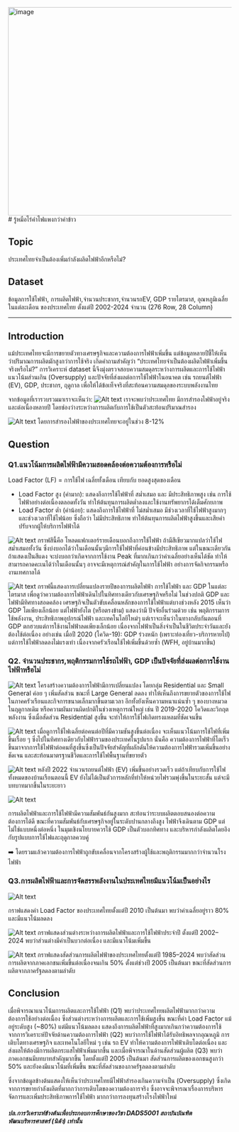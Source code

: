 <img width="841" height="470" alt="image" src="https://github.com/user-attachments/assets/b54459f0-08d1-48ba-a72f-d195cf73e575" /># รู้หมือไร่ค่าไฟแพงกว่าค่าข้าว
## Topic
ประเทศไทยจำเป็นต้องเพิ่มกำลังผลิตไฟฟ้าอีกหรือไม่?  

## Dataset
ข้อมูลการใช้ไฟฟ้า, การผลิตไฟฟ้า,จำนวนประชากร,จำนวนรถEV, GDP รายไตรมาส, อุณหภูมิเฉลี่ยในแต่ละเดือน ของประเทศไทย ตั้งแต่ปี 2002-2024 จำนวน (276 Row, 28 Column)

---

## Introduction
แม้ประเทศไทยจะมีการขยายตัวทางเศรษฐกิจและความต้องการไฟฟ้าเพิ่มขึ้น 
แต่ข้อมูลหลายปีชี้ให้เห็นว่าปริมาณการผลิตมักสูงกว่าการใช้จริง 
เกิดคำถามสำคัญว่า
“ประเทศไทยจำเป็นต้องผลิตไฟฟ้าเพิ่มขึ้นจริงหรือไม่?”
การวิเคราะห์ dataset นี้จึงมุ่งตรวจสอบความสมดุลระหว่างการผลิตและการใช้ไฟฟ้า แนวโน้มส่วนเกิน (Oversupply)
และปัจจัยที่ส่งผลต่อการใช้ไฟฟ้าในอนาคต เช่น รถยนต์ไฟฟ้า (EV), GDP, ประชากร, ฤดูกาล เพื่อให้ได้ข้อเท็จจริงที่สะท้อนความสมดุลของระบบพลังงานไทย

จากข้อมูลที่เรารวบรวมมาเราจะเห็นว่า:
![Alt text](images/1.png)
เราจะพบว่าประเทศไทย มีการสำรองไฟฟ้าอยู่จริงและต่อเนื่องหลายปี โดยช่องว่างระหว่างการผลิตกับการใช้เป็นตัวสะท้อนปริมาณสำรอง

![Alt text](images/11.png)
โดยการสำรองไฟฟ้าของประเทศไทยจะอยู่ในช่วง 8-12%


## Question 
### Q1.แนวโน้มการผลิตไฟฟ้ามีความสอดคล้องต่อความต้องการหรือไม่
Load Factor (LF) = การใช้ไฟ เฉลี่ยทั้งเดือน เทียบกับ ยอดสูงสุดของเดือน
  - Load Factor สูง (ค่ามาก): แสดงถึงการใช้ไฟฟ้าที่ สม่ำเสมอ และ มีประสิทธิภาพสูง เช่น การใช้ไฟฟ้าอย่างต่อเนื่องตลอดทั้งวัน ทำให้ต้นทุนการผลิตต่ำลงและใช้งานทรัพยากรได้เต็มศักยภาพ
  - Load Factor ต่ำ (ค่าน้อย): แสดงถึงการใช้ไฟฟ้าที่ ไม่สม่ำเสมอ มีช่วงเวลาที่ใช้ไฟฟ้าสูงมากๆ และช่วงเวลาที่ใช้ไฟน้อย ซึ่งถือว่า ไม่มีประสิทธิภาพ ทำให้ต้นทุนการผลิตไฟฟ้าสูงขึ้นและเสียค่าปรับจากผู้ให้บริการไฟฟ้าได้

![Alt text](images/3.png)
กราฟสีนี้คือ โหลดแฟกเตอร์รายเดือนบอกถึงการใช้ไฟฟ้า ถ้ามีสีเขียวมากแปลว่าใช้ไฟสม่ำเสมอทั้งวัน ซึ่งบ่งบอกได้ว่าในเดือนนั้นๆมีการใช้ไฟฟ้าที่ค่อนข้างมีประสิทธิภาพ แต่ในขณะเดียวกัน ถ้าแสดงเป็นสีแดง จะบ่งบอกว่าเกิดจากการใช้งาน Peak ที่มากเกินกว่าค่าเฉลี่ยอย่างเห็นได้ชัด ทำให้สามารถคาดคะเนได้ว่าในเดือนนั้นๆ อาจจะมีเหตุการณ์สำคัญในการใช้ไฟฟ้า อย่างการจัดกิจกรรมหรืองานเทศกาลได้


![Alt text](images/4.png)
กราฟนี้แสดงการเปลี่ยนแปลงรายปีของการผลิตไฟฟ้า การใช้ไฟฟ้า และ GDP ในแต่ละไตรมาส เพื่อดูว่าความต้องการไฟฟ้าเดินไปในทิศทางเดียวกับเศรษฐกิจหรือไม่
ในช่วงปกติ GDP และไฟฟ้ามีทิศทางสอดคล้อง เศรษฐกิจเป็นตัวขับเคลื่อนหลักของการใช้ไฟฟ้าแต่บางช่วงหลัง 2015 เห็นว่า GDP โตเพียงเล็กน้อย แต่ไฟฟ้ายังโต (หรือตรงข้าม) แสดงว่ามี ปัจจัยอื่นร่วมด้วย เช่น พฤติกรรมการใช้พลังงาน, ประสิทธิภาพอุปกรณ์ไฟฟ้า และเทคโนโลยีใหม่ๆ แต่เราจะเห็นว่าในทางกลับกันตอนที่ GDP ตกฮวบแต่การใช้งานไฟฟ้าลดเพียงเล็กน้อย เนื่องจากไฟฟ้าเป็นสิ่งจำเป็นในชีวิตประจำวันและยังต้องใช้ต่อเนื่อง
อย่างเช่น เมื่อปี 2020 (โควิด-19): GDP ร่วงหนัก (เพราะท่องเที่ยว-บริการหายไป) แต่การใช้ไฟฟ้าลดลงไม่แรงเท่า เนื่องจากครัวเรือนใช้ไฟเพิ่มขึ้นด้วยซ้ำ (WFH, อยู่บ้านมากขึ้น)


### Q2. จำนวนประชากร,พฤติกรรมการใช้รถไฟฟ้า, GDP เป็นปัจจัยที่ส่งผลต่อการใช้งานไฟฟ้าหรือไม่ 


![Alt text](images/2.png)
โครงสร้างความต้องการไฟฟ้ามีการเปลี่ยนแปลง โดยกลุ่ม Residential และ Small General ค่อย ๆ เพิ่มสัดส่วน ขณะที่ Large General ลดลง 
ทำให้เห็นถึงการขยายตัวของการใช้ไฟในภาคครัวเรือนและกิจการขนาดเล็กมากขึ้นตามเวลา 
อีกทั้งยังเห็นความหนาแน่นซ้ำ ๆ ของบางหมวดในฤดูกาลเดิม หรือความผันผวนผิดปกติในช่วงเหตุการณ์ใหญ่ 
เช่น ปี 2019-2020 โควิดและวิกฤตพลังงาน ซึ่งเมื่อสัดส่วน Residential สูงขึ้น จะทำให้การใช้ไฟเกิดทรงแหลมที่ชัดเจนขึ้น

![Alt text](images/6.png)
เมื่อดูการใช้ไฟเฉลี่ยต่อคนต่อปีที่มีความชันสูงขึ้นต่อเนื่อง จะเห็นแนวโน้มการใช้ไฟที่เพิ่มขึ้นเรื่อย ๆ ซึ่งไปในทิศทางเดียวกับไฟฟ้ารวมของประเทศในรูปแรก 
นั่นคือ ความต้องการไฟฟ้าที่โตเร็วขึ้นมาจากการใช้ไฟฟ้าต่อคนที่สูงขึ้นซึ่งเป็นปัจจัยสำคัญที่ผลักดันให้ความต้องการไฟฟ้ารวมเพิ่มขึ้นอย่างชัดเจน 
และสะท้อนมาตรฐานชีวิตและการใช้ไฟพื้นฐานที่ขยายตัว

![Alt text](images/7.png)
หลังปี 2022 จำนวนรถยนต์ไฟฟ้า (EV) เพิ่มขึ้นอย่างรวดเร็ว แต่ถ้าเทียบกับการใช้ไฟทั้งหมดของบ้านเรือนตอนนี้ EV ยังไม่ได้เป็นตัวการหลักที่ทำให้หน่วยไฟรวมพุ่งขึ้นในระยะสั้น แต่จะมีบทบาทมากขึ้นในระยะยาว 

![Alt text](images/5.png)

การผลิตไฟฟ้าและการใช้ไฟฟ้ามีความสัมพันธ์กันสูงมาก สะท้อนว่าระบบผลิตตอบสนองต่อความต้องการได้ดี ขณะที่ความสัมพันธ์กับเศรษฐกิจอยู่ในระดับปานกลางถึงสูง 
ไฟฟ้าจึงเดินตาม GDP แต่ไม่ใช่แบบหนึ่งต่อหนึ่ง ในมุมเชิงนโยบายควรใช้ GDP เป็นตัวบอกทิศทาง และบริหารกำลังผลิตโดยอิงกับรูปแบบการใช้ไฟและฤดูกาลควบคู่


➡️ โดยรวมแล้วความต้องการไฟฟ้าถูกขับเคลื่อนจากโครงสร้างผู้ใช้และพฤติกรรมมากกว่าจำนวนโรงไฟฟ้า

### Q3.การผลิตไฟฟ้าและการจัดสรรพลังงานในประเทศไทยมีแนวโน้มเป็นอย่างไร

![Alt text](images/8.png)

กราฟแสดงค่า Load Factor ของประเทศไทยตั้งแต่ปี 2010 เป็นต้นมา พบว่าค่าเฉลี่ยอยู่ราว 80% และมีแนวโน้มลดลง

![Alt text](images/9.png)
กราฟแสดงส่วนต่างระหว่างการผลิตไฟฟ้าและการใช้ไฟฟ้าประจำปี ตั้งแต่ปี 2002–2024 พบว่าส่วนต่างมีค่าเป็นบวกต่อเนื่อง และมีแนวโน้มเพิ่มขึ้น

![Alt text](images/10.png)
กราฟแสดงสัดส่วนการผลิตไฟฟ้าของประเทศไทยตั้งแต่ปี 1985–2024 พบว่าสัดส่วนการผลิตจากภาคเอกชนเพิ่มขึ้นต่อเนื่องจนเกิน 50% ตั้งแต่ช่วงปี 2005 เป็นต้นมา ขณะที่สัดส่วนการผลิตจากภาครัฐลดลงตามลำดับ

## Conclusion

เมื่อพิจารณาแนวโน้มการผลิตและการใช้ไฟฟ้า (Q1) พบว่าประเทศไทยผลิตไฟฟ้ามากกว่าความต้องการใช้อย่างต่อเนื่อง ซึ่งส่วนต่างระหว่างการผลิตและการใช้เพิ่มสูงขึ้น ขณะที่ค่า Load Factor แม้อยู่ระดับสูง (~80%) แต่มีแนวโน้มลดลง แสดงถึงการผลิตไฟฟ้าที่สูงมากเกินกว่าความต้องการใช้
จากการวิเคราะห์ปัจจัยด้านความต้องการไฟฟ้า (Q2) พบว่าการใช้ไฟฟ้าได้รับอิทธิพลจากอุณหภูมิ การเติบโตทางเศรษฐกิจ และเทคโนโลยีใหม่ ๆ เช่น รถ EV ทำให้ความต้องการไฟฟ้าเติบโตต่อเนื่อง และส่งผลให้ต้องมีการผลิตกระแสไฟฟ้าเพิ่มมากขึ้น
และเมื่อพิจารณาในด้านสัดส่วนผู้ผลิต (Q3) พบว่า ภาคเอกชนมีบทบาทสำคัญมากขึ้น โดยตั้งแต่ปี 2005 เป็นต้นมา สัดส่วนการผลิตของเอกชนสูงกว่า 50% และยังคงมีแนวโน้มที่เพิ่มขึ้น ขณะที่สัดส่วนของภาครัฐลดลงตามลำดับ

ซึ่งจากข้อมูลข้างต้นแสดงให้เห็นว่าประเทศไทยมีไฟฟ้าสำรองเกินความจำเป็น (Oversupply) ซึ่งเกิดจากการขยายกำลังผลิตที่มากกว่าการเติบโตของความต้องการจริง ซึ่งอาจจะพิจารณาเรื่องการบริหารจัดการและเพิ่มประสิทธิภาพการใช้ไฟฟ้า มากกว่าการลงทุนสร้างโรงไฟฟ้าใหม่


##### ปล.การวิเคราะห์ข้างต้นเพื่อประกอบการศึกษาของวิชา DADS5001 สถาบันบัณฑิตพัฒนบริหารศาสตร์ (นิด้า) เท่านั้น

